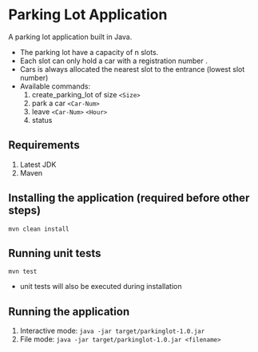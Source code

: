 # Parking Lot Application

A parking lot application built in Java.

* The parking lot have a capacity of n slots.
* Each slot can only hold a car with a registration number .
* Cars is always allocated the nearest slot to the entrance (lowest slot number)
* Available commands:
    1. create_parking_lot of size `<Size>`
    2. park a car `<Car-Num>` 
    3. leave `<Car-Num>` `<Hour>`
    4. status
    

## Requirements

1. Latest JDK
2. Maven

## Installing the application (required before other steps)
`mvn clean install`

## Running unit tests
`mvn test`
- unit tests will also be executed during installation


## Running the application
   1. Interactive mode: `java -jar target/parkinglot-1.0.jar`
   2. File mode: `java -jar target/parkinglot-1.0.jar <filename>`